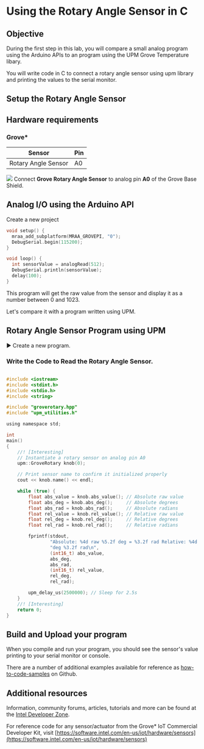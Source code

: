 # Using the Rotary Angle Sensor in C

## Objective

During the first step in this lab, you will compare a small analog program using the Arduino APIs to an program using the UPM Grove Temperature libary.

You will write code in C to connect a rotary angle sensor using upm library and printing the values to the serial monitor.

## Setup the Rotary Angle Sensor
## Hardware requirements

### Grove\*

Sensor | Pin
--- | ---
Rotary Angle Sensor | A0

![](./images/action.png) Connect **Grove Rotary Angle Sensor** to analog pin **A0** of the Grove Base Shield.

## Analog I/O using the Arduino API
Create a new project
```c
void setup() {
  mraa_add_subplatform(MRAA_GROVEPI, "0");
  DebugSerial.begin(115200);
}

void loop() {
  int sensorValue = analogRead(512);
  DebugSerial.println(sensorValue);
  delay(100);
}
```

This program will get the raw value from the sensor and display it as a number between 0 and 1023.  

Let's compare it with a program written using UPM.

## Rotary Angle Sensor Program using UPM

:arrow_forward: Create a new program.

### Write the Code to Read the Rotary Angle Sensor.

``` c

#include <iostream>
#include <stdint.h>
#include <stdio.h>
#include <string>

#include "groverotary.hpp"
#include "upm_utilities.h"

using namespace std;

int
main()
{
    //! [Interesting]
    // Instantiate a rotary sensor on analog pin A0
    upm::GroveRotary knob(0);

    // Print sensor name to confirm it initialized properly
    cout << knob.name() << endl;

    while (true) {
        float abs_value = knob.abs_value(); // Absolute raw value
        float abs_deg = knob.abs_deg();     // Absolute degrees
        float abs_rad = knob.abs_rad();     // Absolute radians
        float rel_value = knob.rel_value(); // Relative raw value
        float rel_deg = knob.rel_deg();     // Relative degrees
        float rel_rad = knob.rel_rad();     // Relative radians

        fprintf(stdout,
                "Absolute: %4d raw %5.2f deg = %3.2f rad Relative: %4d raw %5.2f "
                "deg %3.2f rad\n",
                (int16_t) abs_value,
                abs_deg,
                abs_rad,
                (int16_t) rel_value,
                rel_deg,
                rel_rad);

        upm_delay_us(2500000); // Sleep for 2.5s
    }
    //! [Interesting]
    return 0;
}
```

## Build and Upload your program
When you compile and run your program, you should see the sensor's value printing to your serial monitor or console.

There are a number of additional examples available for reference as [how-to-code-samples](https://github.com/intel-iot-devkit/how-to-code-samples) on Github.

## Additional resources

Information, community forums, articles, tutorials and more can be found at the [Intel Developer Zone](https://software.intel.com/iot).

For reference code for any sensor/actuator from the Grove* IoT Commercial Developer Kit, visit [https://software.intel.com/en-us/iot/hardware/sensors](https://software.intel.com/en-us/iot/hardware/sensors)
